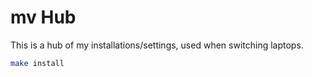 # mv Hub

This is a hub of my installations/settings, used when switching laptops.

```sh
make install
```
